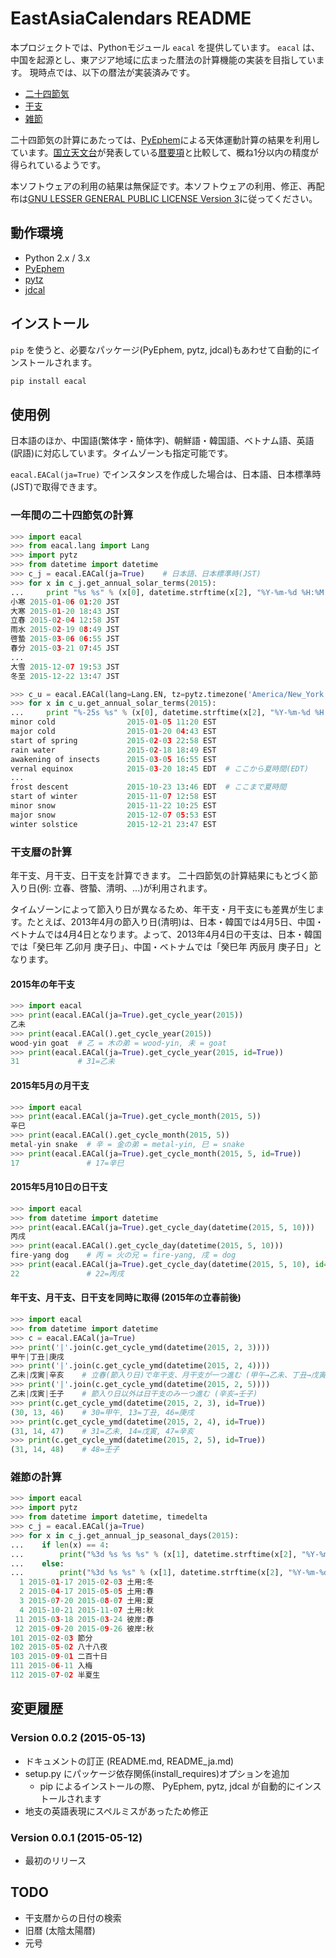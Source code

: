 # EastAsiaCalendars README

本プロジェクトでは、Pythonモジュール ```eacal``` を提供しています。
```eacal``` は、中国を起源とし、東アジア地域に広まった暦法の計算機能の実装を目指しています。
現時点では、以下の暦法が実装済みです。

- [二十四節気](http://ja.wikipedia.org/wiki/%E4%BA%8C%E5%8D%81%E5%9B%9B%E7%AF%80%E6%B0%97)
- [干支](http://ja.wikipedia.org/wiki/%E5%B9%B2%E6%94%AF)
- [雑節](http://ja.wikipedia.org/wiki/%E9%9B%91%E7%AF%80)

二十四節気の計算にあたっては、[PyEphem](http://rhodesmill.org/pyephem/)による天体運動計算の結果を利用しています。[国立天文台](http://www.nao.ac.jp/)が発表している[暦要項](http://eco.mtk.nao.ac.jp/koyomi/yoko/)と比較して、概ね1分以内の精度が得られているようです。

本ソフトウェアの利用の結果は無保証です。本ソフトウェアの利用、修正、再配布は[GNU LESSER GENERAL PUBLIC LICENSE Version 3](http://www.gnu.org/licenses/lgpl.html)に従ってください。


## 動作環境

- Python 2.x / 3.x
- [PyEphem](http://rhodesmill.org/pyephem/)
- [pytz](http://pytz.sourceforge.net/)
- [jdcal](https://pypi.python.org/pypi/jdcal)

## インストール

```pip``` を使うと、必要なパッケージ(PyEphem, pytz, jdcal)もあわせて自動的にインストールされます。

```bash
pip install eacal
```

## 使用例

日本語のほか、中国語(繁体字・簡体字)、朝鮮語・韓国語、ベトナム語、英語(訳語)に対応しています。タイムゾーンも指定可能です。

```eacal.EACal(ja=True)``` でインスタンスを作成した場合は、日本語、日本標準時(JST)で取得できます。


### 一年間の二十四節気の計算

```py
>>> import eacal
>>> from eacal.lang import Lang
>>> import pytz
>>> from datetime import datetime
>>> c_j = eacal.EACal(ja=True)    # 日本語、日本標準時(JST)
>>> for x in c_j.get_annual_solar_terms(2015):
...     print "%s %s" % (x[0], datetime.strftime(x[2], "%Y-%m-%d %H:%M %Z"))
小寒 2015-01-06 01:20 JST
大寒 2015-01-20 18:43 JST
立春 2015-02-04 12:58 JST
雨水 2015-02-19 08:49 JST
啓蟄 2015-03-06 06:55 JST
春分 2015-03-21 07:45 JST
...
大雪 2015-12-07 19:53 JST
冬至 2015-12-22 13:47 JST

>>> c_u = eacal.EACal(lang=Lang.EN, tz=pytz.timezone('America/New_York'))  # 英語、米国東部標準時(EST)
>>> for x in c_u.get_annual_solar_terms(2015):
...     print "%-25s %s" % (x[0], datetime.strftime(x[2], "%Y-%m-%d %H:%M %Z"))
minor cold                2015-01-05 11:20 EST
major cold                2015-01-20 04:43 EST
start of spring           2015-02-03 22:58 EST
rain water                2015-02-18 18:49 EST
awakening of insects      2015-03-05 16:55 EST
vernal equinox            2015-03-20 18:45 EDT  # ここから夏時間(EDT)
...
frost descent             2015-10-23 13:46 EDT  # ここまで夏時間
start of winter           2015-11-07 12:58 EST
minor snow                2015-11-22 10:25 EST
major snow                2015-12-07 05:53 EST
winter solstice           2015-12-21 23:47 EST
```

### 干支暦の計算

年干支、月干支、日干支を計算できます。
二十四節気の計算結果にもとづく節入り日(例: 立春、啓蟄、清明、...)が利用されます。

タイムゾーンによって節入り日が異なるため、年干支・月干支にも差異が生じます。たとえば、2013年4月の節入り日(清明)は、日本・韓国では4月5日、中国・ベトナムでは4月4日となります。よって、2013年4月4日の干支は、日本・韓国では「癸巳年 乙卯月 庚子日」、中国・ベトナムでは「癸巳年 丙辰月 庚子日」となります。

#### 2015年の年干支

```py
>>> import eacal
>>> print(eacal.EACal(ja=True).get_cycle_year(2015))
乙未
>>> print(eacal.EACal().get_cycle_year(2015))
wood-yin goat  # 乙 = 木の弟 = wood-yin, 未 = goat
>>> print(eacal.EACal(ja=True).get_cycle_year(2015, id=True))
31             # 31=乙未
```

#### 2015年5月の月干支

```py
>>> import eacal
>>> print(eacal.EACal(ja=True).get_cycle_month(2015, 5))
辛巳
>>> print(eacal.EACal().get_cycle_month(2015, 5))
metal-yin snake  # 辛 = 金の弟 = metal-yin, 巳 = snake
>>> print(eacal.EACal(ja=True).get_cycle_month(2015, 5, id=True))
17               # 17=辛巳
```

#### 2015年5月10日の日干支

```py
>>> import eacal
>>> from datetime import datetime
>>> print(eacal.EACal(ja=True).get_cycle_day(datetime(2015, 5, 10)))
丙戌
>>> print(eacal.EACal().get_cycle_day(datetime(2015, 5, 10)))
fire-yang dog    # 丙 = 火の兄 = fire-yang, 戌 = dog
>>> print(eacal.EACal(ja=True).get_cycle_day(datetime(2015, 5, 10), id=True))
22               # 22=丙戌
```

#### 年干支、月干支、日干支を同時に取得 (2015年の立春前後)

```py
>>> import eacal
>>> from datetime import datetime
>>> c = eacal.EACal(ja=True)
>>> print('|'.join(c.get_cycle_ymd(datetime(2015, 2, 3))))
甲午|丁丑|庚戌
>>> print('|'.join(c.get_cycle_ymd(datetime(2015, 2, 4))))
乙未|戊寅|辛亥    # 立春(節入り日)で年干支、月干支が一つ進む (甲午→乙未、丁丑→戊寅)
>>> print('|'.join(c.get_cycle_ymd(datetime(2015, 2, 5))))
乙未|戊寅|壬子    # 節入り日以外は日干支のみ一つ進む (辛亥→壬子)
>>> print(c.get_cycle_ymd(datetime(2015, 2, 3), id=True))
(30, 13, 46)    # 30=甲午, 13=丁丑, 46=庚戌
>>> print(c.get_cycle_ymd(datetime(2015, 2, 4), id=True))
(31, 14, 47)    # 31=乙未, 14=戊寅, 47=辛亥
>>> print(c.get_cycle_ymd(datetime(2015, 2, 5), id=True))
(31, 14, 48)    # 48=壬子
```

### 雑節の計算

```py
>>> import eacal
>>> import pytz
>>> from datetime import datetime, timedelta
>>> c_j = eacal.EACal(ja=True)
>>> for x in c_j.get_annual_jp_seasonal_days(2015):
...    if len(x) == 4:
...        print("%3d %s %s %s" % (x[1], datetime.strftime(x[2], "%Y-%m-%d"), datetime.strftime(x[3]-timedelta(days=1), "%Y-%m-%d"), x[0]))
...    else:
...        print("%3d %s %s" % (x[1], datetime.strftime(x[2], "%Y-%m-%d"), x[0]))
  1 2015-01-17 2015-02-03 土用:冬
  2 2015-04-17 2015-05-05 土用:春
  3 2015-07-20 2015-08-07 土用:夏
  4 2015-10-21 2015-11-07 土用:秋
 11 2015-03-18 2015-03-24 彼岸:春
 12 2015-09-20 2015-09-26 彼岸:秋
101 2015-02-03 節分
102 2015-05-02 八十八夜
103 2015-09-01 二百十日
111 2015-06-11 入梅
112 2015-07-02 半夏生
```

## 変更履歴

### Version 0.0.2 (2015-05-13)

- ドキュメントの訂正 (README.md, README_ja.md)
- setup.py にパッケージ依存関係(install_requires)オプションを追加
	- pip によるインストールの際、 PyEphem, pytz, jdcal が自動的にインストールされます
- 地支の英語表現にスペルミスがあったため修正

### Version 0.0.1 (2015-05-12)

- 最初のリリース


## TODO

- 干支暦からの日付の検索
- 旧暦 (太陰太陽暦)
- 元号
